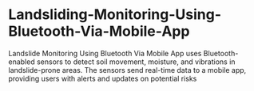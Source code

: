 # Landsliding-Monitoring-Using-Bluetooth-Via-Mobile-App
Landslide Monitoring Using Bluetooth Via Mobile App uses Bluetooth-enabled sensors to detect soil movement, moisture, and vibrations in landslide-prone areas. The sensors send real-time data to a mobile app, providing users with alerts and updates on potential risks
